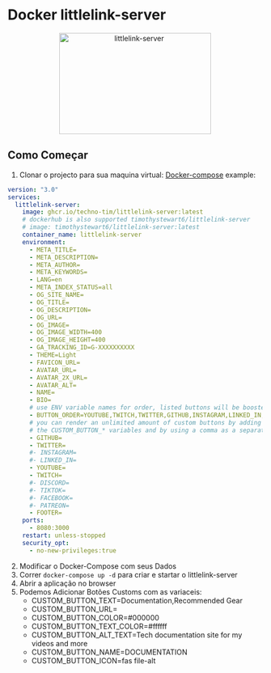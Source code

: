 # Docker littlelink-server

<p align="center">
<a href="https://github.com/techno-tim/littlelink-server"><img src="https://user-images.githubusercontent.com/1322205/174909247-2515ab5c-fd39-475d-b5dc-9c0a1ea20d6e.png" width="300" height="200" alt="littlelink-server"></a><br/>
</p>


## Como Começar

1. Clonar o projecto para sua maquina virtual:
[Docker-compose](https://docs.docker.com/compose/install/) example:

```yaml
version: "3.0"
services:
  littlelink-server:
    image: ghcr.io/techno-tim/littlelink-server:latest
    # dockerhub is also supported timothystewart6/littlelink-server
    # image: timothystewart6/littlelink-server:latest
    container_name: littlelink-server
    environment:
      - META_TITLE=
      - META_DESCRIPTION=
      - META_AUTHOR=
      - META_KEYWORDS=
      - LANG=en
      - META_INDEX_STATUS=all
      - OG_SITE_NAME=
      - OG_TITLE=
      - OG_DESCRIPTION=
      - OG_URL=
      - OG_IMAGE=
      - OG_IMAGE_WIDTH=400
      - OG_IMAGE_HEIGHT=400
      - GA_TRACKING_ID=G-XXXXXXXXXX
      - THEME=Light
      - FAVICON_URL=
      - AVATAR_URL=
      - AVATAR_2X_URL=
      - AVATAR_ALT=
      - NAME=
      - BIO=
      # use ENV variable names for order, listed buttons will be boosted to the top
      - BUTTON_ORDER=YOUTUBE,TWITCH,TWITTER,GITHUB,INSTAGRAM,LINKED_IN,DISCORD,FACEBOOK,TIKTOK,PATREON,GEAR,DOCUMENTATION
      # you can render an unlimited amount of custom buttons by adding 
      # the CUSTOM_BUTTON_* variables and by using a comma as a separator.
      - GITHUB=
      - TWITTER=
      #- INSTAGRAM=
      #- LINKED_IN=
      - YOUTUBE=
      - TWITCH=
      #- DISCORD=
      #- TIKTOK=
      #- FACEBOOK=
      #- PATREON=
      - FOOTER=
    ports:
      - 8080:3000
    restart: unless-stopped
    security_opt:
      - no-new-privileges:true
```
2. Modificar o Docker-Compose com seus Dados
2. Correr `docker-compose up -d` para criar e startar o littlelink-server
3. Abrir a aplicação no browser
4. Podemos Adicionar Botões Customs com as variaceis:
      - CUSTOM_BUTTON_TEXT=Documentation,Recommended Gear
      - CUSTOM_BUTTON_URL=
      - CUSTOM_BUTTON_COLOR=#000000
      - CUSTOM_BUTTON_TEXT_COLOR=#ffffff
      - CUSTOM_BUTTON_ALT_TEXT=Tech documentation site for my videos and more
      - CUSTOM_BUTTON_NAME=DOCUMENTATION
      - CUSTOM_BUTTON_ICON=fas file-alt
